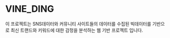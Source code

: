 # VINE_DING

이 프로젝트는 SNS데이터와 커뮤니티 사이트들의 데이터를 수집된 빅데이터를 기반으로 최신 트랜드와 키워드에 대한 감정을 분석하는 웹 기반 프로젝트 입니다.

